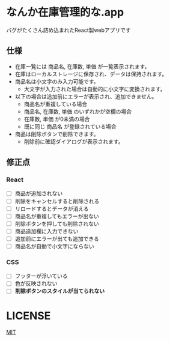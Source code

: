 # なんか在庫管理的な.app
バグがたくさん詰め込まれたReact製webアプリです

## 仕様
- 在庫一覧には 商品名, 在庫数, 単価 が一覧表示されます。
- 在庫はローカルストレージに保存され、データは保持されます。
- 商品名は小文字のみ入力可能です。
  - 大文字が入力された場合は自動的に小文字に変換されます。
- 以下の場合は追加前にエラーが表示され、追加できません。
  - 商品名が重複している場合
  - 商品名, 在庫数, 単価 のいずれかが空欄の場合
  - 在庫数, 単価 が0未満の場合
  - 既に同じ 商品名 が登録されている場合
- 商品は削除ボタンで削除できます。
  - 削除前に確認ダイアログが表示されます。

## 修正点
### React
- [ ] 商品が追加されない
- [ ] 削除をキャンセルすると削除される
- [ ] リロードするとデータが消える
- [ ] 商品名が重複してもエラーが出ない
- [ ] 削除ボタンを押しても削除されない
- [ ] 商品追加欄に入力できない
- [ ] 追加前にエラーが出ても追加できる
- [ ] 商品名が自動で小文字にならない

### CSS
- [ ] フッターが浮いている
- [ ] 色が反映されない
- [ ] **削除ボタンのスタイルが当てられない**

# LICENSE
[MIT](./LICENSE)
